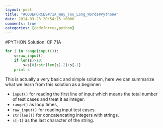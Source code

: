 ```yaml
---
layout: post
title: "#CODEFORCES#71A_Way_Too_Long_Words#Python#"
date: 2014-03-23 20:54:15 +0800
comments: true
categories: [codeforces,python] 
---
```

#PYTHON Solution: CF 71A

```python
for i in range(input()):
	s=raw_input()
	if len(s)>10:
		s=s[0]+str(len(s)-2)+s[-1]
	print s
```

This is actually a very basic and simple solution, here we can summarize what we learn from this solution as a beginner:

* `input()` for reading the first line of input which means the total number of test cases and treat it as integer.  
* `range()` as loop times,
* `raw_input()` for reading input test cases.
* `str(len())` for concatencating integers with strings.
* `s[-1]` as the last character of the string.

